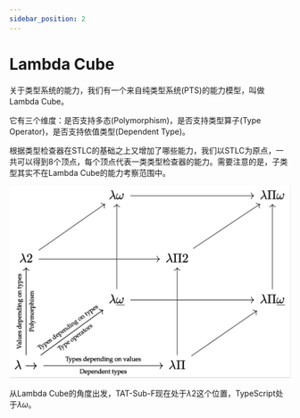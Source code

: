 ```yaml
---
sidebar_position: 2
---
```


# Lambda Cube

关于类型系统的能力，我们有一个来自纯类型系统(PTS)的能力模型，叫做Lambda Cube。

它有三个维度：是否支持多态(Polymorphism)，是否支持类型算子(Type Operator)，是否支持依值类型(Dependent Type)。

根据类型检查器在STLC的基础之上又增加了哪些能力，我们以STLC为原点，一共可以得到8个顶点，每个顶点代表一类类型检查器的能力。需要注意的是，子类型其实不在Lambda Cube的能力考察范围中。

![](./img/lambda-cube.jpeg)

从Lambda Cube的角度出发，TAT-Sub-F现在处于$\lambda2$这个位置，TypeScript处于$\lambda \omega$。
